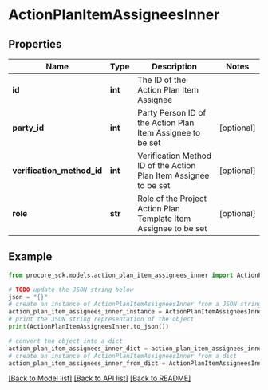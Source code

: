 # ActionPlanItemAssigneesInner


## Properties

Name | Type | Description | Notes
------------ | ------------- | ------------- | -------------
**id** | **int** | The ID of the Action Plan Item Assignee | 
**party_id** | **int** | Party Person ID of the Action Plan Item Assignee to be set | [optional] 
**verification_method_id** | **int** | Verification Method ID of the Action Plan Item Assignee to be set | [optional] 
**role** | **str** | Role of the Project Action Plan Template Item Assignee to be set | [optional] 

## Example

```python
from procore_sdk.models.action_plan_item_assignees_inner import ActionPlanItemAssigneesInner

# TODO update the JSON string below
json = "{}"
# create an instance of ActionPlanItemAssigneesInner from a JSON string
action_plan_item_assignees_inner_instance = ActionPlanItemAssigneesInner.from_json(json)
# print the JSON string representation of the object
print(ActionPlanItemAssigneesInner.to_json())

# convert the object into a dict
action_plan_item_assignees_inner_dict = action_plan_item_assignees_inner_instance.to_dict()
# create an instance of ActionPlanItemAssigneesInner from a dict
action_plan_item_assignees_inner_from_dict = ActionPlanItemAssigneesInner.from_dict(action_plan_item_assignees_inner_dict)
```
[[Back to Model list]](../README.md#documentation-for-models) [[Back to API list]](../README.md#documentation-for-api-endpoints) [[Back to README]](../README.md)


